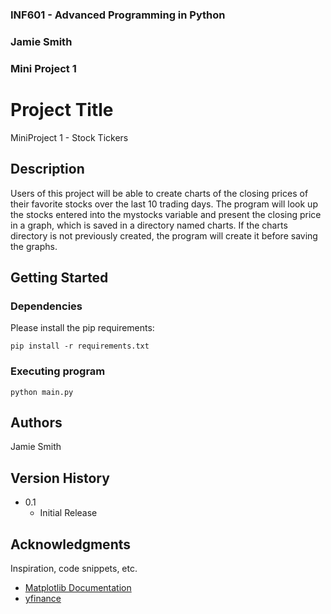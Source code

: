 ### INF601 - Advanced Programming in Python
### Jamie Smith
### Mini Project 1
 
 
# Project Title
 
MiniProject 1 - Stock Tickers
 
## Description
 
Users of this project will be able to create charts of the closing prices of their favorite stocks over the last 10 trading days. The program will look up the stocks entered into the mystocks variable and present the closing price in a graph, which is saved in a directory named charts. If the charts directory is not previously created, the program will create it before saving the graphs.
 
## Getting Started
 
### Dependencies
 Please install the pip requirements:
```
pip install -r requirements.txt
```
 
### Executing program
 
```
python main.py
```
 
## Authors
 
Jamie Smith
 
## Version History
 
* 0.1
    * Initial Release
 
## Acknowledgments
 
Inspiration, code snippets, etc.
* [Matplotlib Documentation](https://matplotlib.org/stable/users/index.html)
* [yfinance](https://ranaroussi.github.io/yfinance/)